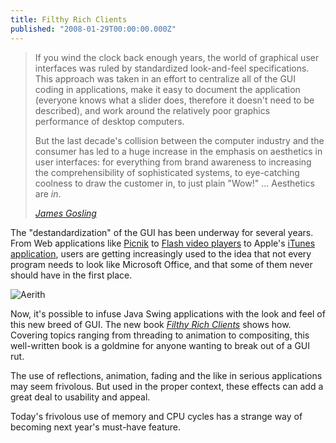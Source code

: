 ```yaml
---
title: Filthy Rich Clients
published: "2008-01-29T00:00:00.000Z"
---
```


> If you wind the clock back enough years, the world of graphical user interfaces was ruled by standardized look-and-feel specifications. This approach was taken in an effort to centralize all of the GUI coding in applications, make it easy to document the application (everyone knows what a slider does, therefore it doesn't need to be described), and work around the relatively poor graphics performance of desktop computers.
>
> But the last decade's collision between the computer industry and the consumer has led to a huge increase in the emphasis on aesthetics in user interfaces: for everything from brand awareness to increasing the comprehensibility of sophisticated systems, to eye-catching coolness to draw the customer in, to just plain "Wow!" ... Aesthetics are <em>in</em>.
>
><cite>[James Gosling](http://www.filthyrichclients.com/)</cite>

The "destandardization" of the GUI has been underway for several years. From Web applications like [Picnik](http://www.picnik.com/) to [Flash video players](http://youtube.com) to Apple's [iTunes application](http://www.apple.com/itunes/download/), users are getting increasingly used to the idea that not every program needs to look like Microsoft Office, and that some of them never should have in the first place.

![Aerith](/images/posts/20080129/aerith.png "Aerith")

Now, it's possible to infuse Java Swing applications with the look and feel of this new breed of GUI. The new book [*Filthy Rich Clients*](http://www.filthyrichclients.com/) shows how. Covering topics ranging from threading to animation to compositing, this well-written book is a goldmine for anyone wanting to break out of a GUI rut.

The use of reflections, animation, fading and the like in serious applications may seem frivolous. But used in the proper context, these effects can add a great deal to usability and appeal.

Today's frivolous use of memory and CPU cycles has a strange way of becoming next year's must-have feature.
